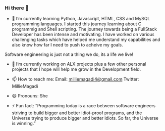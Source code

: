 ### Hi there 👋

<!--
**MagadiM/MagadiM** is a ✨ _special_ ✨ repository because its `README.md` (this file) appears on your GitHub profile.

-->

- 🌱 I’m currently learning Python, Javascript, HTML, CSS and MySQL programming languages. I started this journey learning about C programmig and Shell scripting. The journey towards being a FullStack Developer has been intense and motivating. I have worked on various challenging tasks which have helped me understand my capabilities and also know how far I need to push to acheive my goals. 

Software engineering is just not a thing we do, its a life we live!

- 🔭 I’m currently working on ALX projects plus a few other personal projects that I hope will help me grow in the Development field. 

- 📫 How to reach me: 
Email: milliemagadi4@gmail.com
Twitter: MillieMagadi
- 😄 Pronouns: She
- ⚡ Fun fact: “Programming today is a race between software engineers striving to build bigger and better idiot-proof programs, and the Universe trying to produce bigger and better idiots. So far, the Universe is winning.”

<!--
- 👯 I’m looking to collaborate o various projects
- 💬 Ask me about ...
- 🤔 I’m looking for help with ...
-->
